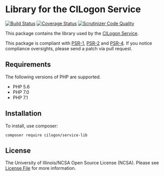 # Library for the CILogon Service

[![Build Status](https://travis-ci.org/cilogon/service-lib.svg?branch=master)](https://travis-ci.org/cilogon/service-lib)
[![Coverage Status](https://coveralls.io/repos/github/cilogon/service-lib/badge.svg?branch=master)](https://coveralls.io/github/cilogon/service-lib?branch=master)
[![Scrutinizer Code Quality](https://scrutinizer-ci.com/g/cilogon/service-lib/badges/quality-score.png?b=master)](https://scrutinizer-ci.com/g/cilogon/service-lib/?branch=master)

This package contains the library used by the [CILogon Service](https://github.com/cilogon/service).

This package is compliant with [PSR-1][], [PSR-2][] and [PSR-4][]. If you notice compliance oversights, please send
a patch via pull request.

[PSR-1]: https://github.com/php-fig/fig-standards/blob/master/accepted/PSR-1-basic-coding-standard.md
[PSR-2]: https://github.com/php-fig/fig-standards/blob/master/accepted/PSR-2-coding-style-guide.md
[PSR-4]: https://github.com/php-fig/fig-standards/blob/master/accepted/PSR-4-autoloader.md

## Requirements

The following versions of PHP are supported.

* PHP 5.6
* PHP 7.0
* PHP 7.1

## Installation

To install, use composer:

```
composer require cilogon/service-lib
```

## License

The University of Illinois/NCSA Open Source License (NCSA). Please see [License File](https://github.com/cilogon/oauth2-cilogon/blob/master/LICENSE) for more information.
